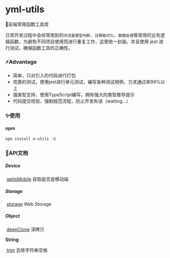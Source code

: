 # yml-utils
🤞前端常用函数工具库

日常开发过程中会经常用到的`浏览器类型判断`、`日期格式化`、`数据处理`等常用的业务逻辑函数，为避免不同项目使用而进行重复工作，这里统一封装。并且使用 jest 进行测试，确保函数工具的正确性。

### ⚡️Advantage

- 简单，只对引入的代码进行打包
- 完善的测试，使用jest进行单元测试，编写各种测试用例，力求通过率99%以上
- 强类型支持，使用TypeScript编写，拥有强大的类型推导提示
- 代码提交校验，强制规范流程，防止开发失误（waiting...）

### ✨使用

#### npm

```powershell
npm install e-utils -S
```

### 🎉API文档

##### Device

​		[getIsMobile](https://github.com/yml-qq/yml-utils/blob/main/src/device/getIsMobile.ts)                           获取是否是移动端

##### Storage

​		[storage](https://github.com/yml-qq/yml-utils/blob/main/src/storage/storage.ts)                                  Web Storage

##### Object

​		[deepClone](https://github.com/yml-qq/yml-utils/blob/main/src/object/deepClone.ts)                            深拷贝

**String**

​		[trim](https://github.com/yml-qq/yml-utils/blob/main/src/string/trim.ts)                                        去除字符串空格

​		
